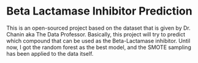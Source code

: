 # Beta Lactamase Inhibitor Prediction
This is an open-sourced project based on the dataset that is given by Dr. Chanin aka The Data Professor. Basically, this project will try to predict which compound that can be used as the Beta-Lactamase inhibitor. Until now, I got the random forest as the best model, and the SMOTE sampling has been applied to the data itself.
